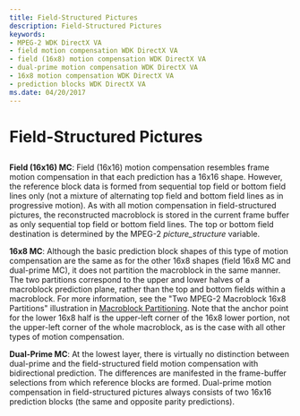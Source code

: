 ```yaml
---
title: Field-Structured Pictures
description: Field-Structured Pictures
keywords:
- MPEG-2 WDK DirectX VA
- field motion compensation WDK DirectX VA
- field (16x8) motion compensation WDK DirectX VA
- dual-prime motion compensation WDK DirectX VA
- 16x8 motion compensation WDK DirectX VA
- prediction blocks WDK DirectX VA
ms.date: 04/20/2017
---
```


# Field-Structured Pictures


## <span id="ddk_field_structured_pictures_gg"></span><span id="DDK_FIELD_STRUCTURED_PICTURES_GG"></span>


**Field (16x16) MC**: Field (16x16) motion compensation resembles frame motion compensation in that each prediction has a 16x16 shape. However, the reference block data is formed from sequential top field or bottom field lines only (not a mixture of alternating top field and bottom field lines as in progressive motion). As with all motion compensation in field-structured pictures, the reconstructed macroblock is stored in the current frame buffer as only sequential top field or bottom field lines. The top or bottom field destination is determined by the MPEG-2 *picture\_structure* variable.

**16x8 MC**: Although the basic prediction block shapes of this type of motion compensation are the same as for the other 16x8 shapes (field 16x8 MC and dual-prime MC), it does not partition the macroblock in the same manner. The two partitions correspond to the upper and lower halves of a macroblock prediction plane, rather than the top and bottom fields within a macroblock. For more information, see the "Two MPEG-2 Macroblock 16x8 Partitions" illustration in [Macroblock Partitioning](macroblock-partitioning.md). Note that the anchor point for the lower 16x8 half is the upper-left corner of the 16x8 lower portion, not the upper-left corner of the whole macroblock, as is the case with all other types of motion compensation.

**Dual-Prime MC**: At the lowest layer, there is virtually no distinction between dual-prime and the field-structured field motion compensation with bidirectional prediction. The differences are manifested in the frame-buffer selections from which reference blocks are formed. Dual-prime motion compensation in field-structured pictures always consists of two 16x16 prediction blocks (the same and opposite parity predictions).

 

 





